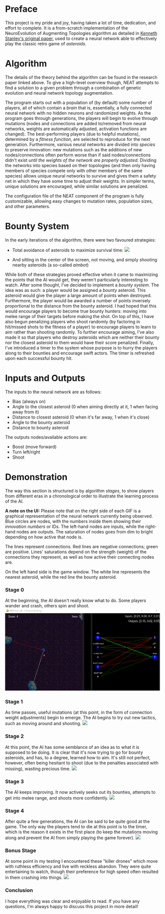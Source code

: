 # Preface
This project is my pride and joy, having taken a lot of time, dedication, and effort to complete. It is a from-scratch implementation of the NeuroEvolution of Augmenting Topologies
algorithm as detailed in [Kenneth Stanley's original paper](http://nn.cs.utexas.edu/downloads/papers/stanley.ec02.pdf), used to create a
neural network able to effectively play the classic retro game of *asteroids*.

# Algorithm
The details of the theory behind the algorithm can be found in the research paper linked above. To give a high-level overview though, NEAT attempts to find a solution to a given
problem through a combination of genetic evolution and neural network topology augmentation.  


The program starts out with a population of (by default) some number of players, all of which contain a *brain* that is, essentially, a fully connected neural network
with no hidden neurons and randomized weights. As the program goes through generations, the players will begin to evolve through mutations (nodes and connections are added to/removed from neural networks, weights are automatically adjusted, activation functions are changed). The best-performing players (due to helpful mutations), determined by a *fitness function*, are selected to reproduce for the next generation. Furthermore, various neural networks are divided into *species* to preserve innovation: new mutations such as the additions of new nodes/connections often perform worse than if said nodes/connections didn't exist *until the weights of the network are properly adjusted*. Dividing the networks into
species based on their topologies (and then only having members of species compete only with other members of the same species) allows unique neural networks to survive and gives them a safety net in which they have some time to adjust their weights. 
In simpler terms, unique solutions are encouraged, while similar solutions are penalized.


The configuration file of the NEAT component of the program is fully customizable, allowing easy changes to mutation rates, population sizes, and other parameters.

# Bounty System
In the early iterations of the algorithm, there were two favoured strategies:
* Total avoidance of asteroids to maximize survival time:
![](./gifs/avoiding_only.gif)

* And sitting in the center of the screen, not moving, and simply shooting nearby asteroids (a so-called *aimbot*)

While both of these strategies proved effective when it came to maximizing the points that the AI would get, they weren't particularly interesting to watch. After some thought, I've decided to implement a *bounty system*. The idea was as such: a player would be assigned a *bounty* asteroid. This asteroid would give the player a large amount of points when destroyed. Furthermore, the player would be awarded a number of points inversely proportional to the distance from the bounty asteroid. I had hoped that this would encourage players
to become true bounty hunters: moving into melee range of their targets before making the shot. On top of this, I have also begun penalizing players who shoot randomly (by factoring in hit/missed shots to the fitness of a player) to encourage players to learn to aim rather than shooting randomly. To further encourage aiming, I've also made it so that players who destroy asteroids which are neither their bounty nor the closest asteroid to them would have their score penalized. Finally, I've introduced a timer to the system whose purpose is to hurry the players along to their bounties and encourage swift actors. The timer is refreshed upon each successful bounty hit. 

# Inputs and Outputs
The inputs to the neural network are as follows:
* Bias (always on)
* Angle to the closest asteroid (0 when aiming directly at it, 1 when facing away from it)
* Distance to closest asteroid (0 when it's far away, 1 when it's close)
* Angle to the bounty asteroid
* Distance to bounty asteroid

The outputs nodes/available actions are:
* Boost (move forward)
* Turn left/right
* Shoot

# Demonstration
The way this section is structured is by algorithm *stages*, to show players from different eras in a chronological order to illustrate the learning process of the AI. 

**A note on the UI:** Please note that on the right side of each GIF is a graphical representation of the neural network currently being observed. Blue circles are nodes, with the numbers inside them showing their *innovation numbers* or IDs. The left-hand nodes are inputs, while the right-hand nodes are outputs. The saturation of nodes goes from dim to bright depending on how active that node is. 

The lines represent connections. Red lines are negative connections; green are positive. Lines' saturations depend on the strength (weight) of the connections they represent, as well as how active their connecting nodes are.

On the left hand side is the game window. The white line represents the nearest asteroid, while the red line the bounty asteroid.

### Stage 0
At the beginning, the AI doesn't really know what to do. Some players wander and crash, others spin and shoot.
![](./gifs/stage_0.gif)

### Stage 1
As time passes, useful mutations (at this point, in the form of connection weight adjustments) begin to emerge. The AI begins to try out new tactics, such as moving around and shooting.
![](./gifs/stage_1.gif)

### Stage 2
At this point, the AI has some semblance of an idea as to what it is supposed to be doing. It is clear that it's now trying to go for bounty asteroids, and has, to a degree, learned how to aim. It's still not perfect, however, often being hesitant to shoot (due to the penalties associated with missing), wasting precious time.
![](./gifs/stage_2.gif)

### Stage 3
The AI keeps improving. It now actively seeks out its bounties, attempts to get into melee range, and shoots more confidently.
![](./gifs/stage_3.gif)

### Stage 4
After quite a few generations, the AI can be said to be quite good at the game. The only way the players tend to die at this point is to the timer, which is the reason it exists in the first place (to keep the mutations moving along and prevent the AI from simply playing the game forever).
![](./gifs/stage_4.gif)

### Bonus Stage
At some point in my testing I encountered these "killer drones" which move with ruthless efficiency and live with reckless abandon. They were quite entertaining to watch, though their preference for high speed often resulted in them crashing into things.
![](./gifs/stage_4_old.gif)

### Conclusion
I hope everything was clear and enjoyable to read. If you have any questions, I'm always happy to discuss this project in more detail!
